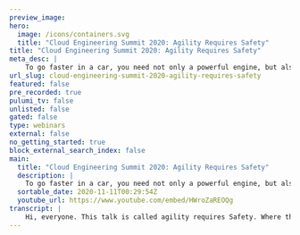 ```yaml
---
preview_image:
hero:
  image: /icons/containers.svg
  title: "Cloud Engineering Summit 2020: Agility Requires Safety"
title: "Cloud Engineering Summit 2020: Agility Requires Safety"
meta_desc: |
    To go faster in a car, you need not only a powerful engine, but also safety mechanisms like brakes, air bags, and seat belts. This is a talk about ...
url_slug: cloud-engineering-summit-2020-agility-requires-safety
featured: false
pre_recorded: true
pulumi_tv: false
unlisted: false
gated: false
type: webinars
external: false
no_getting_started: true
block_external_search_index: false
main:
  title: "Cloud Engineering Summit 2020: Agility Requires Safety"
  description: |
    To go faster in a car, you need not only a powerful engine, but also safety mechanisms like brakes, air bags, and seat belts. This is a talk about the safety mechanisms that allow you to build software faster.  The talk is based on the book "Hello, Startup", which you can find here: http://www.hello-startup.net/
  sortable_date: 2020-11-11T00:29:54Z
  youtube_url: https://www.youtube.com/embed/HWroZaREOQg
transcript: |
    Hi, everyone. This talk is called agility requires Safety. Where this comes from is during my career, I've had the opportunity to talk with an awful lot of tech companies and I often hear this very weird sentence. That sounds something along the lines of we don't have time for best practices or sometimes you hear we don't have time to do it. Right. And so you ask about monitoring and alerting and you get basically laughed out of the room. Right. Uh Don't bother asking about documentation. That's not even an option on the table. Uh Maybe you thought they might be using devs practice now they're just tossing things over the wall and hoping for the best. Um, and there's no tests, there are no tests of any meaningful kind. They just kind of throw everything into production. And so the result is the experience of building software at so many tech companies is something that looks a little bit like that. Right. You're trying to build something simple, you're trying to do some basic operation and things are breaking, things are falling apart, everything's coupled, everything's on fire and it's just, it's an awful painful experience. So one of the realizations I've had in my career is, I think software, people think that if we just throw away all these best practices and we just kind of slam down and go as fast as we can, we're somehow going to get things done faster and in general, and especially in the long term, uh, I don't think that's true. I don't think you can go faster by being reckless. Right. I shudder to think of what would happen if a construction team that's building a skyscraper decided we don't have time for best practices. We don't have time to get this right. We'll just get it done as quick as we can. Right? Um I showed her to think of what people would do if they're on the highway and they start thinking like this, right? You're sitting in traffic, you're bored and you're like, I want to get to work faster. You know what I'm gonna do? Forget these best practices, forget speed limits and laws. I'm just gonna slam down on my gas pedal and go as fast as I can. The result is pretty predictable, right? And honestly, this is what software engineering often looks like and often feels like uh the key insight that I want to share and capture in this talk is that the reality for most people is what limits your speed in a car isn't the power of the engine. Modern cars have really powerful engines and most of us aren't using even half of what those engines can do. What limits our ability to go fast is we would die if we went too quickly. Right. It's actually our safety mechanisms that limit our speed. So it's things like brakes, fast. Cars need really powerful brakes. You also need things like seat belts and bumpers and airbags and autopilot. And the more of these we have the faster we'll be able to go, we're not limited by the engine. And I would say in software, the same is also true. We're not limited by typing speed. You can definitely type out way more code than you can actually ship because if you tried to ship all of it, it would just break everything right. That's the limit safety is the actual speed limit for most of us. So the question I'm asking in this talk is what are the seat belts, the brakes uh and, and other mechanisms of software. What are the safety mechanisms that we should be using? And specifically what are the safety mechanisms we can put in place that will allow us to go faster. Putting the the safety mechanism in place has a cost, it'll take some time. But we want these mechanisms that pay off massively and let us go much faster as a result. Uh I'm Yevgeny Brickman. Uh often go by the nickname Gem. I'm the co-founder of a company called rut work where we provide des as a service and we help a lot of companies with infrastructure and safety mechanisms. Uh Also the author of a couple of books, uh Terraform Up and running, which is all about infrastructure code. You'll hear about that later in the talk. And he startup, which is about a lot of startup topics, but has a whole chapter dedicated to software delivery where I talk about a lot of uh about a lot of the same ideas. So here's the outline for the talk. Uh I'm gonna go through four safety mechanisms. I'm gonna use an analogy for each one. And then as we get into it, you'll see what the software equivalent is of each one of these. So let's get rolling. We're gonna start with brakes as we talked about uh good brakes are essential on cars. In fact, the faster the engine, the bigger the engine, the better the brakes need to be and they prevent you from running into things. You really don't want to run into the equivalent in the software world to brakes is continuous integration and automated testing. So that's what we're going to focus on here. And I want to pause and spend a little bit of time in continuous integration because I think a lot of people don't deeply understand what continuous integration really is. A lot of people just think, oh, it's Jenkins, right? Or get lab and there's a little more to it than that. So let's look at an analogy and get a good sense of what continuous integration really is. Imagine you were assigned to build out the International Space station, right, this giant spacecraft and you decided the way you're going to do it is you're gonna split it up into a bunch of pieces and you're gonna assign each piece to one country, that country is going to look at the plan and they're gonna go away and for years, maybe decades, they're gonna work on that thing completely in isolation. They're not really going to talk to each other, check nothing. They're just gonna work in isolation. And when everybody's done, you're gonna launch things into outer space and put them all together. How's that gonna work out? Probably not very well. Right. Uh One of the teams is gonna go, oh, wait a minute. I thought that the Russians were going to be the ones that are gonna do the bathrooms, didn't they do it? No. Uh Someone's gonna say, wait a minute, I thought the French team was responsible for all the wiring and of course, most of the teams are gonna be like, well, it's OK, everyone's using metric, right? There's not like one country out there that just happens to not be using the metric system, right? Um Here's the issue when teams are working for a long time in isolation, they start to create these false incorrect assumptions and figuring out what assumptions you got wrong at the very end. When you're trying to launch is way too late. That's a very expensive way to learn that lesson. So this idea what, what I just showed you here, that's essentially late integration. And a lot of teams build software this way they use feature branches, right? Each team has its own branch and they're all working completely in isolation sometimes for months at a time, building whatever it is not really integrating with each other, not putting their work together until the very end. At the very end, maybe once every three months or six months, they try to do some kind of massive release and to do that, they have to merge all their work together. And the result is a gigantic merge conflict. And I don't mean just a merge conflict that is, you know, oh a little text got changed here and here. And how do we put it together? I mean, these teams are have giant fundamental conflicts in what they're putting together. Maybe the team in this blue branch at the top, they were working using a library that the team in the green branch just deleted. And so now you have 10,000 lines of code written around a library that doesn't even exist anymore. Um These assumptions can cause these fundamental issues that can take weeks or months to resolve and they're very hard to resolve and you might not even realize it until you put the code in prod that you've had these crazy uh incorrect assumptions. So the alternative to building things that way is what's known as continuous integration. And the core of continuous integration is this sentence right here. The goal is not about C I servers or any of that, it's about regularly merging your work together very, very regularly, ideally every single day, but the key is don't go for months without merging together very regularly, you put all your work together. And so all of those incorrect assumptions get flushed out immediately. Now there's a bunch of ways to do continuous integration. And the most popular is what's called trunk based development. And the idea here is that the way you merge work together is you basically force everybody to work on a single branch, typically called trunk or master or main. So everybody on your team, all the developers are all merging their work on a very regular basis, perhaps daily to this one branch. Now, when I tell people about this and explain what Trump based development is, I usually get one of two reactions. One is people who have done it and they're like, Yep, makes sense, love it. And then the other is from folks who have never done it and they simply do not believe it's possible. It sounds ridiculous. And so I start getting all sorts of questions about it. Uh One of those questions is OK, there's no way this can scale. Sure you can do Trump based development with a team of three, but I have dozens, hundreds thousands of developers on my team. There's no way it can scale to that. The reality is Trump based development might be the only thing that scales most. Uh or I would say many of the major software companies in the world uh use trunk based development, linkedin, Facebook, Google, Amazon. They all have thousands and thousands, maybe even hundreds of thousands of developers committing to the same repot to the same branch. They all do Trump based development. So it definitely scales Google's numbers in particular are just astonishing. These are numbers they published back in 2015. So I'm sure the numbers have grown since but their source, they have a single repo with 2 billion lines of code and 45,000 commits per day all on around trunk based development. So yeah, it scales. You don't need to worry about that. Then the next question I get is OK, fine, fine. Maybe it scales. But wouldn't you just have merge conflicts all the time, right? If, if the merge conflict was the big thing, well, if we're all just merging together, then I'd be dealing with conflicts every day. The reality is that's actually not what happens when you're doing. Feature branches, merge conflicts are pretty likely because maybe you have two teams and for three months they're working across the code base. And so the odds that those two teams touch the same files in perhaps incompatible ways. They're pretty high over a three month period. But with continuous integration, if you're merging code into Master every day and you're pulling the latest for master every day, the odds that you happen to modify two files at the same time are a lot lower. And even more importantly, if you did modify those files at the same time. Well, it's only a day of work to merge. It's something you just did yesterday, right? So it's actually really easy to fix these merge conflicts. They don't result in, you know, these cascading thousands of lines of code that, that need to be cleaned up. And the thing to remember here is merch conflicts are part of the process. There's no way to avoid them, right? You're gonna be touching the same code. Uh So the whole point of continuous integration is you're solving these early and often and that's a really big deal. In fact, this is a common practice. This is another big part of a safety mechanism is committing early and often small commits uh have huge advantages, right? They're easier to merge, they're easier to test, they're easier to revert. Uh They're much easier to code review as well, right? We've all seen the code review that looks like this, right? You put up a pull request and it's 10 lines of code, you have 10 comments on it. You put up a pull request with 500 or 5000 lines of code that looks fun chipping, right? That's how code reviews work. So small commits are really, really valuable and continuous integration encourages and makes heavy use of small commits. OK? So then the next question is OK, fine. It maybe it's scales, maybe the merge conflicts aren't a big deal, especially if the commits are small, but wouldn't the code on trunk always be broken? And so now this is where those automated tests come in. This is the other key, incredibly important part of this particular safety mechanism. So the idea is you configure a self testing built. In other words, after every single commit, the build runs a set of tests, right? They compile the code, they do run LIN tools, they run automated tests, uh do a whole bunch of checks to make sure the code is actually working the way you expect. So this is where those C I servers like Jenkins finally come into the picture. And the key point here is that if the build fails, if some test fails, then more or less you kick the code out of trunk, right? You might revert it automatically immediately or maybe you give the developer a little bit of window time to try to fix it if it's something minor. But at the end of the day, broken code does not stay in trunk for more than a matter of, you know, minutes and usually it's kicked out right away. That's a really, really big deal. Now, of course, getting benefits from this does depend on having a good suite of automated tests and this is where a lot of the investment into this particular safety mechanism comes in is creating this C I system that's gonna run your tests and building a solid suite of automated tests. So an important question to ask is what should you test? Um Now there are some testing purists who will tell you everything. You have to have 100% code coverage. You have to do everything through TDD, et cetera, et cetera. Um I don't really believe that. And from most of the companies I've worked with, that's not really what happens in the real world. The reality is you choose what to test by considering it as a trade-off and it's a tradeoff between a few key things and those are the likelihood of bugs, the cost of those bugs and the cost of testing. So likelihood of bugs, uh certain type of code are more likely to have bugs than others, right? Really complicated algorithmic solutions. You're probably gonna mess them up than some really basic uh straightforward for loop that does something simple. Um But even more importantly, the likelihood of bugs goes up significantly as the team size grows and as the code base itself grows. So we'll come back to that point a little later in the talk. But just remember that as the code base grows, you're gonna need more and more tests. And this is pretty similar to a car that has a bigger engine, uh, needing bigger brakes to stop you on time. Second factor is the cost of bugs and here, the thing to remember is that there are some parts of your code where bugs, they're just not that big of a deal. Sure. Some user might get annoyed. It's a little bit irritating. It's not the end of the world. And then there are other parts of your code where you just cannot have bugs, right in your payment systems. For example, uh you don't want to be charging users two times or zero times um in security, right? Authentication, authorization, you do not want to get those things wrong. That's a very costly error. That might be a company ending event. So there you're gonna invest way more time in testing because the cost of bugs is really high. And then the third factor is how much does it cost to do the testing? Um For some types of tests like unit tests, the cost is really low, right? Most modern programming language have unit testing frameworks readily available or even built in. It's easy to write them, they tend to run really fast. So the cost is really low and you should almost always write some amount of unit test. But integration testing can be more expensive and U I and end to end testing can be very, very expensive. And sometimes the cost of the test is higher than the cost of the bug. Like it would have taken you five minutes to fix it, it takes you uh and you know, no users would have really complained whereas it would have taken you five hours to write the test. In those cases, it actually might make sense to skip the test or to reduce the test to just a small number of high value ones. So those are the key tradeoffs. But if you do a good job with those tradeoffs, so you are doing continuous integration, you know, everybody's regularly merging into the same branch. And you have a, a self testing build that basically runs tests after every commit and rejects things that fail. There's something really powerful that this safe safety mechanism does, which is you go from the world of late integration where the default state of your software is that it's broken, right? The default state is you just assume whatever code you have in all these feature branches, it doesn't probably work and it doesn't work until you do weeks and weeks of effort to merge it all together. And then somehow manually prove that it works. And it's, it's kind of an awful process that actually slows teams down considerably if you do continuous integration. Now, there's this incredible shift where the default state of your code assuming you have good tests. The default state of your code is that it works and you can deploy it any time you want, you can deploy 10 times a day, 1000 times a day. And that's really the key. That's why these large companies do trunk based development is with a good self testing build. Um, and everybody merging together regularly, you can deploy every day many, many times a day and really get, uh, get software shipped very, very quickly. Ok. Let's move on to the second safety mechanism which uh the analogy for them are bulk hits. So bulkheads are a part of a ship. Uh Usually when you build a ship, you separate the ship into these areas and put these giant walls between them, which are called bulkheads. And the idea here is if you get a hole in the ship, you hit something, for example, and the water starts rushing into one part of the ship, the bulkheads prevent the water from getting into the entire ship. And so you have a good chance of surviving that collision. Um And so basically damage in one part does not cause a disaster everywhere. The equivalent in the software world is splitting up your code base so that if you make a mistake somewhere over here in the code base, it doesn't affect everything. Now, why do we need this? Well, it turns out and it's a little bit weird as a software engineer, but the more code you write the slower you go. So this is one of the things that actually slows you down. It's more code, uh, in the book code complete, there were some great, uh, there's some great research done around this and what they did is they looked at the number of bugs, uh, relative to the size of a project. Now, of course, as a project gets bigger, you expect there to be more bugs. But what they looked at was actually the bug density. So that's the number of bugs per 1000 lines of code. And what they found was that bug density went way up as project size increased. So for example, if you had a project that was less than 2000 lines of code, you'd expect there to be between zero and 25 bugs, uh, per 1000 lines of code. But by the time the project reached over half a million lines of code, now we were looking at between four and 100 bugs per 1000 lines of code, right? 100 bugs per 1000 lines of code. That's every time you write 10 lines, there's a bug and another 10 lines of code, there's another bug. So what that means is as the code base grows, the number of bugs, the density actually grows much faster. So bigger code bases are going to be much buggier, which means you're gonna go much slower if you don't do something to solve this. Now, the reason for all these books, like why, why would a bigger code base have higher code uh higher bug density. The reason is that we don't really do software development in an ID E or on a chart or in some tool, it, it's really happening in your head. That's how you code, right? You build some mental model of what's happening in the code base in your head. Then you figure out how to modify it and then eventually you put that into the ID E but the real work is happening in your head and the problem is our minds can only handle so much complexity, right? We just can't handle it. When, when we're over half a million lines of code, you just can't fit all of that into your head. You can't consider all the ways the different parts of the code base interact with each other. So you start having more and more bugs and you start going slower and slower. So uh to solve that you want to split up a code base and specifically what you want to be able to do is let's say you have a million lines of code. You want to find a way to organize things so that you can focus on one part of that code base at a time and safely ignore the rest. And I do mean safely. So obviously, you can always ignore the rest of the code base and make random changes. But then you create bugs all over the place and that makes you actually go a lot slower. What I'm looking for is a way where I can ignore the rest of the code base while looking over here and be confident that as long as this little universe that I'm looking at is OK, that everything else will be fine too. And so there's two primary mechanisms to accomplish that. And one is to move to version artifacts and the second is to move to services. So let's look at these. So version artifacts. What I'm referring to here is let's say you start with a code base where everything is in a single repo and all the different parts of your code base depend on the other parts uh directly on the source code of those other parts. So module A directly depends on the source code of module B module B directly on the source code of module C so on and so forth. The change that you make to split up your code base here is to switch these to versioned artifacts. So module A doesn't depend on the source code of module B anymore. It depends on a version artifact published by module B, basically a snapshot in time that has some frozen version of module B in it. Now the types of artifacts that you use depend on the language uh in the Java world. Those might be jar files in the ruby file, you might publish Ruby gems uh in the javascript world. Those might be N PM modules and so on and so forth. But the key is that you no longer depend directly on the source code of the other module. Now, usually when you do this, you also separate the code into different repos. But that's actually not strictly required. You could keep everything in one repo and just publish artifacts. And the artifacts are really the key difference because when module A no longer depends on the source of module B now, you can modify the two of them independently because they're essentially looking at these like frozen in time uh versions of each other. Uh And that has some really nice advantages. Um And by the way, we already do this all the time, right? This isn't some like new crazy thing that I'm suggesting you do this all the time. If you're using any open source or third party libraries, you're probably not depending on the source code of those libraries directly, you're probably pulling them in at some specific version. So you know, Google Guava uh 18 or React Js 16.5 you're looking at a specific version and that open source project is able to develop itself completely independently and go as fast as they can and not have to worry too much about you and you can develop your own project without having to worry about breaking React Js or, right. That's how we use open source and third party libraries already. You can do the same thing for your code base inside of your own company. And that has some nice advantages. One is isolation, right? The ability to work largely uh independently from the other parts of the code base and even to ignore those fairly safely. The one place where you can't ignore them is your public API. So for example, if module B over here exposes some API and module A is using it, you can't just change that willy nilly. You do have to think through backwards compatibility. And what happens if module A eventually updates to the new version of module B but still all the internals of module B you can build by yourself and you can make backwards and compatible changes as long as you provide a reasonable migration path to the new version. So isolation is good, you can go faster within your one module at a time. Decoupling is an interesting side effect. Uh If you have a large code base and you start breaking it up, you'll often find that things are really tightly coupled together. Um You know, I like to think of it as like pulling a wire out of a box of wires, right? And everything seems to come up with it as well. Um Breaking that stuff up actually is huge benefits. A lot of the bugs and issues that you're often running into are because the code is unnecessarily coupled together. And so breaking it into these artifacts forces you to split it up and often um has some really nice benefits in reducing bugs and issues and cleaning up API S. And then the third thing is another fun side effect. Your builds get faster instead of having to build this entire code base. Every time you make a change, if you're changing module B, you only need to part, uh you only need to build the code that's in module B which is a really nice advantage, but there are drawbacks. So the first one is really important, those of you that have been really paying attention to this talk, hopefully noticed that what I'm discussing here is more or less the opposite of continuous integration, right? In section one, I said continuous integration, merge everything together on a regular basis. And now here I'm saying split everything into these artifacts so that you can do 1000 commits in module B and the people in module A will never see those until much later on. And hopefully what you're realizing from this is there aren't silver bullets here, right? You have to pick the right tools for the job. In some cases, continuous integration is the best fit and source dependencies and everything working together. In other cases, these sort of version artifact dependencies are going to be a much better fit. Usually the way that breakdown works is where are you spending your time? If for example, these things are completely separate from each other, right module A is maybe a whole separate product or it's a separate library that you could actually potentially open source uh into the world. The separating that into a virgin artifact makes sense because they're going to be developed separately. You're gonna be doing most of your work within module A and a separate team will do most of its work in module B. And so yes, they have public API S and how they interact. But that's really the only interaction in those cases virgin artifacts will give you some advantages over continuous integration. But if this whole thing is one product that's deployed together and version together and tested together, and uh you do basically everything together, then separating into these version artifacts will actually be a really bad tradeoff. And you should instead stick with source dependencies and stick with continuous integration. Um Other drawbacks to version artifacts. Uh You do get a little bit of dependency held there's a lot of ways that this works out. But for example, let's say module A depends on B and also has a direct dependency on E and let's say it depends on E version one module B depends on E version two. So now when A pulls in B and E, which version of E should it get one or two depending on the language and the framework and the tooling you're using, you'll get different answers to that and different bugs as a result and you can run into all sorts of issues like uh diamond dependencies, you can run into circular dependencies and just, you know, this used to be called DLL. Hell, there are a bunch of weird things that happen when you break up into these version artifacts and whether it's worth dealing with, with them or not, depends again on the type of software you're building. Finally. Uh more or less by design, it's much harder to make global changes, right? If you needed to update every single one of these modules, maybe there's like some security thing uh that came out that's gonna take a long time. If they're all separate version artifacts and they all have interdependencies, you basically have to build like a dependency graph. You have to start at the bottom of the graph, update, the lowest layer release new versions of those, then you go up one layer update everything in that middle layer to use the newer versions, release new versions of the middle layer and so on and so forth and it just takes ages and ages. So if you have to do global changes across this, this set of modules, often version artifacts are not gonna help you, they're gonna slow you down. But if global changes are extremely rare and 99.9% of your work is local with an A module, then it'll actually make you go faster. OK? So that was one way to split up a code base. The second way is to use services or what these days, uh, have become known as micro services. I don't know why. That's the cool new word, but we'll go with services for now. So, what's the idea here? Um, the idea is normally when you start building an app, it is a monolith and I don't say that is a bad thing by the way and you'll see why in a minute. But it's a monolith. It's a single app. You deploy it essentially as one process and all the different parts of that app, talk to each other through function calls in memory function calls. Uh As you grow, you might want to break this down into microservices. And so now each part of your application lives in a separate process, usually runs on a separate server server as well. And now, instead of communicating through function calls, they communicate through message passing usually over the network. Uh So for example, these might be http calls that pass json data around. So that's the idea with services as you move to the sort of network based uh architecture. Now, there are some advantages to this one is once again, you get isolation. So you could have one team that owns this service. A, another team that owns service B and they can more or less work independently from each other within their own little uh service world. Again, the exception is the public API In fact, we'll talk about that in a second, but the public API with services is even harder to update. But other than the public API you can more or less do what you want to have your own coding practices and go at your own pace within each of these, which is a really nice advantage, especially for larger companies where you want teams to be able to run um at their own speeds. Second advantage is services are technology agnostic. Since each of these things is typically a separate process on a separate server, you can build them using completely different technologies. This one could be Java uh A could be Java B could be Python, E could be node. Um You can use the best tool for the job. Also that's useful if you're acquiring companies that may have used a different technology than you. And then the final advantage is scalability. Uh services allow you to scale each one differently. So for example, maybe service A can only be vertically scaled. So you just have to keep giving it more CPU and more memory. Whereas service B maybe that's easy to horizontally scale and you can just spin up a whole bunch of little servers and scale it that way. And by having them as separate services, you have that ability. Whereas if everything was in one monolith, you're basically stuck at the lowest common denominator, you'd have to scale everything vertically essentially. So those are some really nice, powerful advantages of services. But they also have a ton of drawbacks. Um For one thing, you have a lot of operational overhead instead of having one thing to deploy and manage the monolith, you now have end things one, you know, for each micro service and each one you have to deploy it separately, configure it separately, monitor it separately, do security patches separately and so on and so forth. Everything gets multiplied. There's a huge performance overhead services are better in some cases from a scalability perspective, but they're generally much worse from a performance perspective. Uh And the reason for that is we've switched from function calls in memory to calls over the network. And if you go look up your latency numbers, you'll see that network calls take two orders of magnitude longer than in memory and sometimes more. So we're talking something that used to take nanoseconds now takes an appreciable chunk of a second. We're talking thousands of times slower. And so if you just try to naively switch to micro services, your code gets really, really slow. And so then to fix it, you have to rewrite a lot of the code, you have to think about batching and cashing and uh then you start dealing with things like thread pools or maybe non blocking IO which is a different programming model. You have a whole new set of errors to deal with right. A function call usually just works. A network call could fail. You might have to retry it, it could be slow, you could get half a response back. There's all these new failure modes. Um I mentioned this earlier. Backwards compatibility is another big drawback. If we go look at this diagram, if service B exposes some public API that A uses, you can't just change that API, you can't just delete, for example, the API or change some parameter. Because as soon as you do that, since these are live services talking to each other, a will start getting errors. So the way you evolve API is in a service architecture is much more complicated and expensive. So for your public API, you're actually likely gonna go slower. But if most of your work is internal and the public API is pretty consistent, then you might go faster. And once again, for the same exact reason by design, it's harder to make global changes. So splitting up a code base, a lot of advantages, several different ways of doing it. A lot of drawbacks. So just make sure that you're making the right tradeoffs um versus uh with having the code base split up versus having everything together and continuous integration. All right. Third item we'll go over is autopilot, some cars these days and a lot of airplanes have autopilot uh to basically automate the things that the car is doing or that the plane is doing. And the idea here is to remove people from the equation because human beings make mistakes all the time and you don't want to be slowed down by mistakes. Also, humans aren't very fast at doing things whereas computers can do things very quickly, very accurately without mistakes. So the equivalent of autopilot in the software world uh is the automated deployment. The idea is to remove human beings from your deployment process. That's the goal. We don't want manual steps in the process that allows us to do it faster, that makes it a lot safer as well because the computer is not going to accidentally make a mistake. Uh So if you're familiar with the idea of code smells where you look at a piece of code and something just really seems off kind of like it smells. Well, there are also uh smells in the DEV ops world. So one of them I would say is if you see that the way your team deploys things is by SSH to servers or manually running a bunch of commands and uh configuring things by hand or sometimes called click ups. Um That's a smell, there's something you, you're, you're gonna have a lot of uh errors as a result and you're gonna go a lot slower as a result. Um Similarly, if you see your team members deploying things by going to a web U I maybe Aws, this is the Aws console or Azure or Google Cloud and they're clicking all day to deploy things, that's also a smell that's going to be slow and error prone. What you want the deployment process you should be aiming for is this, it is a single big fat deploy button, you click it and that's it. You as a human being, your role is completed. The rest happens automatically. In fact, if you want to get really fancy, you might even get rid of the deploy button, right? You might just deploy it automatically uh as soon as your continuous integration and automated tests have passed the build. So as little human involvement as you can get away with, that's the goal now to do that, you have to automate things and you have to automate a lot of things. You have to automate where the infrastructure itself, how that gets configured, the configuration of your apps, the actual deployment itself and so on and so forth. So there's an awful lot that needs to be automated to make this happen. This is the investment for this safety mechanism. Um So I'm gonna go over some of the tooling in the space that may be useful for automating these things. And I'm gonna go over this roughly in the order of how these tools were developed historically. And so the ones towards the end are the more modern ones that you probably should be using. So the first category were ad hoc scripts uh when people first decided, OK, I need to automate the deployment of my software. You turn to your favorite scripting language, whether that's Bash or Python or whatever else, and you just write a whole bunch of code to automate uh whatever that process is. So here's for example, a simple Bash script that you can run on a Linux server to install some software on it. Now, the advantage is these are general purpose programming languages so you can do whatever you need. The drawback is these are general purpose programming languages and you can do whatever you need. Uh If you've ever had to maintain a large code base of scripts for automation, especially bash scripts, you'll find that it's very, very painful. Uh You constantly have bugs, everybody writes the code in a different way. Most people don't take into account some of the really important concepts that are essential for managing infrastructure and deployments, state management, uh item potency. Um People miss these in these ad hoc scripts because they're general purpose tools. So you just, you have to be aware of these things. It takes a long time to learn. Um So generally speaking, these should not be your primary tools, you will use them. There's all sorts of glue code and stuff that you're still going to be doing with these general purpose tools, but these probably shouldn't be your primary uh option for managing infrastructure and deployments and configuration. Now, a lot of people realize this. So the second set of tools that we built out in the world were what were called configuration management tools. These are things like chef puppet, answerable, et cetera. And these were purpose built for configuring the software that gets installed on a server. So here, for example, is uh some answerable code. It's YAML uh for uh doing something similar to that bash script that's basically installing some software on a Linux server. Now, the advantage of these tools is they are purpose built for configuring servers, which means they have a lot of tooling built in. So your code is a lot shorter. They have a bunch of patterns that you can use. Uh so that it's not just completely random. There's certain expectations you can have about the code base and they solve some of the problems out of the box that people forget to do when they're just using general purpose tools like item potency, like don't install the thing a second time if it's already installed on a server, the drawback to these tools, they're certainly better uh than just ad hoc scripting. But the tools themselves are pretty complex. It's an extra thing to learn. Many of them require you to run extra infrastructure. So like a chef master server or a puppet master server or multiple servers, they require you to open all sorts of ports and be able to connect to things you have to think about authentication and encryption a lot more. And uh one of the biggest issues I think is most of these tools were designed to configure your production environments, but they kind of left your DEV environment, which is where developers spent a lot of time out of the equation. Very few people use these tools in DEV. So you didn't really have a good parity between what production had and what you were doing in DEV. So the next layer that people developed were machine images. And this is something that I think is extremely popular today. And I think this is what we're mostly using in the modern world. And there's different types of machine images. You could have virtual machine images and you can also have Docker images. And there's a variety of tools you can use to build these things. And so this is a bit of a mindset mindset shift instead of using a tool like chef to go and configure that server and then that server and then that server, you basically just create a machine image, you create a single image that represents everything you want already installed and configured. And then you can take that image and you can run it on all of those servers and you can also run it in the DEV environment. That's the, those are the big differences. So here's an example of a Packer template that can be used to build an Amazon machine image, a virtual machine for AWS and it installs a bunch of software on it. And now you have this like immutable, hermetically sealed little artifact. And you can now deploy it all over the place. Um So the strengths are, these tools tended to be a bit simpler to use than Chef and Puppet. Um They gave you these immutable version images. So they were a really effective way to get into immutable infrastructure, just a whole bunch of uh benefits. And you could run these images in every environment dev uh even your own laptop, you can run a doer image on really easily. Uh You can run it in the Q A environment staging and prod. So they gave you good parity across all your environments. So that's why these are very popular these days, especially Docker. Now, the drawback is there are extra layers of abstraction. Certainly running a virtual machine is you have to virtualize the whole operating system and hardware. So that has all sorts of performance implications. Um But even more to the point uh these things, these tools are very useful but they don't solve the whole problem just because you have a machine image doesn't solve everything. For example, how do I get the underlying infrastructure? Where's my server come from? Something still has to solve that. And then even once I had the server, how do I take my image and put it on the server and keep it running there? So you still need to figure out infrastructure and orchestration. So that's where the next few tools come through. Um So we have a set of tools that I call provisioning tools. These are for managing the infrastructure. So these are tools like Terraform and Pulumi. And what they let you do is spin up all of your servers configure your networking, your load balancers, your databases, all of those, the basic hardware, some of which may be virtualized in the cloud. Um These are the tools that are custom built to manage that stuff. Here's an example of some Terraform code that deploys an EC2 instance, basically a server in AWS and attaches a static IP address to it. So it's this very simple decorative language for doing these things. And so the advantage is these are purpose built for managing infrastructure doing it with ad hoc scripts is hard and not fun doing it with configuration management tools. Some of those had some first class support for this, but they did it very poorly. These tools are purpose built for managing infrastructure and they do a really nice job of it including handling a very hard problem which is to manage infrastructure, you have to maintain state, you have to remember what did you deploy before so that you can update it in the future. Drawbacks to these tools. They're new. These tools have only come out in the last few years. They're still fairly immature, they still are missing a lot of the features you want, they have a bunch of bugs um eventually they'll get better, but right now they're still pretty new. Um They also introduce their own complexity. They're new tools, they're sometimes new languages. Um So learning how to do and manage these things is not always easy. Final category of tools are orchestration tools. These are things like Kubernetes, Meso ecs and nod and these are designed specifically for managing apps. So they assume the infrastructure is already in place, maybe used terraform to spin up a Kubernetes cluster. And then these tools will take your machine images, those Docker images and B MS and they will deploy them across your hardware and they'll monitor them and they'll redeploy them if they crash and they'll do rolling deployments and a whole bunch of the other things that you need to solve to run apps in the real world. Uh So here's an example of uh code for Kubernetes, which is YAML which says OK, I want to run a Docker image uh that has engine X installed and I want to run it at a specific version. This is this immutable infrastructure idea. Uh I want it to listen on port 80 I want to have three copies of it somewhere in my cluster. So this very nice and decorative language for capturing all of that complexity. Uh So strengths, these tools are built for managing apps and they're very good at it. You're, they're going to do a much better job of it than you would with ad hoc script or configuration management tools. Um and part of the reason they're so good at it is they maintain state. Again, they remember what you deployed before, how many copies of it you want to deploy, they monitor it. They, they solve all of these very important problems with managing apps. The drawbacks, these are probably going to sound familiar. These tools are all relatively new, so missing features and bugs are to be expected. And these tools introduce a lot of their own complexity, learning, something like Kubernetes, it's like its own cloud. And so you just have to take a lot of time to really understand it. So key point with all of these tools is they allow you to define and manage all of your infrastructure as code. And that's an incredibly powerful safety mechanism because with code, you can version it, you can code, review it, you can write automated tests, you can have continuous integration, you can reuse the code, you can apply all the other safety mechanisms we're talking about to this code as well. So that will let you go much, much faster. OK. Final piece we'll talk about in this talk is what's called the safety catch. So let me explain what that is. Uh back in the 19th century, we had invented the elevator but nobody, no human being was really willing to use it. And the reason was people were deathly afraid that if the cable snapped, the elevator would plunge and you would die. And Elijah Otis invented what is called the safety elevator. And he had this amazing demonstration for it where in front of tons and tons of people. He had this giant uh open elevator shaft you can see in this picture here and he rode way, way up, was up really high and was standing in his little elevator. And then he had his assistant up here, cut the cable in front of the whole audience and the elevator dropped, but only a little bit and then immediately came to a stop and Elijah was completely fine. So how did, how did the safety elevator work? And by the way, this thing transformed the world. This is what allows skyscrapers. This is what made people confident in the elevator. So here's the an image from the patent for the safety elevator. And what we're looking at here is kind of a side view of the elevator shaft. And you can see the elevator in the middle of the shaft. And if you notice along the sides of the shaft, there are these metal teeth that stick out and in the elevator itself, there are these metal safety catches that stick out and here's the key point by default, these safety catches, their position is out, so they stick out into the elevator shaft by default. And because of that, they catch on those teeth and the elevator can't move at all. And the only way to pull those catches in and allow the elevator to move is if somebody pulls up with enough force on the cable, so only when there's an intact cable, do those catches get pulled in and can the elevator move? And if the cable snaps, they pop right back out and the elevator comes to a stop. So here's the key about this idea. So I think this is actually a really cool invention. It's very clever. Um But to me what strikes me about it is these safety catches, they make the elevator safe by default. It's not some extra safety mechanism that jumps in at the last second. It's actually safe by default. That's a really powerful concept that I think we should copy in a lot of engineering. And one of the ways you can copy it in software engineering is what are called feature toggles, feature toggles, give your code some degree of safety by default. Um One of the reasons you might want to use a feature Taco, by the way, is this question so often when I talk about trunk based development, uh which I was talking about earlier in the talk. One of the questions that comes up that I didn't answer then is let's say you were building a new feature that was huge. It would take six months a year to complete. How do you commit that to trunk all the time? Right? If it's not done, you don't want to commit it and have it shipped to users. Well, the answer to that is the feature toggle and it's actually really simple. I'm sure you've invented it yourself in the past. Um So let's say this is the code for some app you're building. And at the bottom in this html, we have the original code for our website. And then at the top, this is that new feature you're building that's going to take 6 to 12 months to complete. Well, what do you do? So you can check this in without users seeing it before it's done. Hopefully the answer is pretty easy. You put enough statement around it, right? Nothing fancy. Wrap it in an if statement have the if statement look up a feature toggle and here's the key by default, that feature toggle will return false. In other words, this feature will be off and so this if statement will evaluate to false and this new section will not be visible to any users. So with this tiny simple little if statement, now you can commit this code even before that feature is done, the code still needs to compile it should be syntactically valid. So you kind of there's some bare minimum that needs to be working, but the whole feature doesn't have to be complete. It doesn't have to be working. It doesn't have to be pretty because no user will see it. That's the key. So it's safe by default. And this does something pretty magically if you wrap all of your new features in these if statements in these feature toggles that are off by default. Well, what you've done now is you've separated the act of deploying code from the act of releasing new features. Now you can take your code and deploy it all day every day to every server around your entire fleet and none of the new features will be visible until you separately turn them on by flipping that feature toggle. And this is like a superpower to have. Um This is an incredible safety mechanism. So how do you turn feature toggles on and off? There's different ways to do it. One of the ways is to just have a config file which you probably already have for your app. And in some environments maybe dev you turn the feature on so you can code it and then in other environments like production, it's off and oh by the way, it's also off by default. So I just list this just to be explicit. So it's more clear what's going on. Um Configuration is good and that's probably a good initial step for a company to do. But the next level up from that is even more powerful, which is you create some sort of a service, maybe a data store where you're storing the data for these feature toggles. So you can ping it and say, hey, should this be on in environment X and should it be on an environment, y even more importantly, if you have a service like that, you can actually return different results for different users. So maybe for user 123, you turn the feature on. Um but for user 456, you turn it off. So now you have this really powerful ability where if you put a little web U I in front of this feature toggle service, now you can turn features on and off dynamically uh after the deployment has happened, right? So this is how you release new features is using a web U I and you can turn them on and off for specific users. So this is a screenshot of a tool called excellent um from when I was working at linkedin and this was a U I that we used to turn feature toggles on and off. And so here I can turn this feature toggle show new home page model module on for 1% of users in the US as an example. And this is incredibly powerful because now I have the ability to quickly turn things on and off whenever I want to. And the way we used it was like this, all new features were wrapped in a feature toggle off by default. So we could deploy them any time we wanted. When we thought the feature was ready for use, we might turn it on and maybe initially we just turn it on for employees of our own company. So the rest of the world doesn't see it, but our employees start testing it if things seem to be working well, now we can turn them on for public users, maybe to up 1% of users. And we look at the logs and we look at the metrics and we see is it working? Are there any issues? If not now, we ramp it up to 10% 50% and eventually 100%. If at any point we had an issue, we have this unbelievable safety mechanism where in a couple clicks, we can turn that feature off again. And I'm sure users aren't gonna be thrilled that they lost access to some feature, but nobody has to be woken up in the middle of the night. We don't have to rush and work all night to fix some severe bug. We just shut it off and we revisit again and fix it when we can later on. That's a really powerful ability to dark, launch things to ramp them up slowly and to turn them off again. One of the other things you can do with feature toggles is A B testing or more generally bucket testing where you can show different versions of your product to different users and see if one version helps your metrics or if one version performs better the way you expect it to. So you can do data driven development. So feature toggles are really, really powerful safety mechanism. Um There's some nice uh tools out there that you can use to help build those web UIs and those data stores you don't have to build them from scratch. There's split IO launch darkly and a bunch of others. So check them out. Um OK. So those are the safety mechanisms I wanted to go over. There's of course many others, but these are four of my favorites. Um brakes, bulkheads, autopilot and safety catch and just to recap, brakes were continuous integration and automated tests. These are what stop broken code from getting out into the real world and doing a lot of damage bulkheads where how you separate different parts of your code base. So you can focus on one part at a time and safely ignore the rest and you can do that by using version artifacts or you can do that by using services or both uh autopilot. This is infrastructure's code, this is the ability to automate the deployment of everything you're doing, automate your infrastructure, automate the deployment process, automate the configuration, capture all of that as code and let the computer do it instead of a human being and you'll avoid many, many errors and it'll run a lot faster and then the safety catches. These are the feature toggles. These allow you to separate deployment from release, these allow you to dark launch things to ramp them up gradually to shut them off if there's any issues. Uh a really, really powerful safety mechanism. So to recap things, speed is limited mostly by safety. I think in the safety world, in the software world, uh If you want to go faster, you do need to think through these safety mechanisms. If you feel like your team is just not shipping code fast enough, think about what happened. Why, right? What's slowing you down in a lot of cases, it's that when you go faster, everything breaks and then you're slow again. So you really need to think about these safety mechanisms and it's worth the time to put these things into place. Uh Basically don't turn into this team, right? Um Take the time, put these in place, you'll end up going faster. Uh If you want to learn more, my two books talk about these concepts quite a bit. So tear from up and running and Hello, startup. Um If you need help with any of these infrastructure and safety mechanism, things, feel free to ping us at gruntwork and that's it. Thank you very much.
---
```

